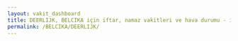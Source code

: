 ```yaml
---
layout: vakit_dashboard
title: DEERLIJK, BELCIKA için iftar, namaz vakitleri ve hava durumu - ilçe/eyalet seç
permalink: /BELCIKA/DEERLIJK/
---
```


<script type="text/javascript">
  var GLOBAL_COUNTRY = 'BELCIKA';
  var GLOBAL_CITY = 'DEERLIJK';
  var GLOBAL_STATE = '';
  var lat = 72;
  var lon = 21;
</script>

